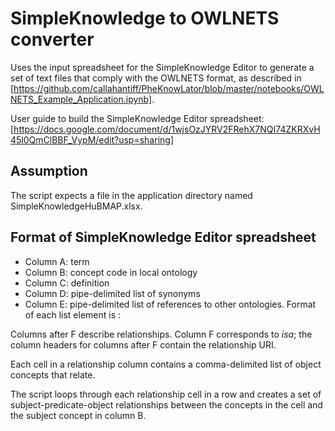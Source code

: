 # SimpleKnowledge to OWLNETS converter

Uses the input spreadsheet for the SimpleKnowledge Editor to generate a set of text files that comply with the OWLNETS format, as described in [https://github.com/callahantiff/PheKnowLator/blob/master/notebooks/OWLNETS_Example_Application.ipynb].

User guide to build the SimpleKnowledge Editor spreadsheet: [https://docs.google.com/document/d/1wjsOzJYRV2FRehX7NQI74ZKRXvH45l0QmClBBF_VypM/edit?usp=sharing]

## Assumption
The script expects a file in the application directory named SimpleKnowledgeHuBMAP.xlsx.

## Format of SimpleKnowledge Editor spreadsheet

- Column A: term
- Column B: concept code in local ontology
- Column C: definition
- Column D: pipe-delimited list of synonyms
- Column E: pipe-delimited list of references to other ontologies. Format of each list element is *<ontology SAB>*:*<concept code>*

Columns after F describe relationships. Column F corresponds to *isa*; the column headers for columns after F contain the relationship URI.

Each cell in a relationship column contains a comma-delimited list of object concepts that relate.

The script loops through each relationship cell in a row and creates a set of subject-predicate-object relationships between the concepts in the cell and the subject concept in column B.